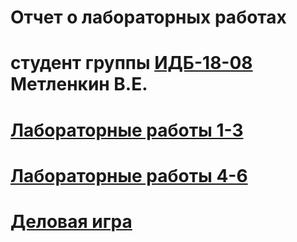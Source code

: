# Отчет о лабораторных работах
# студент группы [ИДБ-18-08](https://github.com/stankin/design-2018/wiki/list-idb-15-xx) Метленкин В.Е.

# [Лабораторные работы 1-3](https://github.com/vmetlenkin/vmetlenkin.github.io/wiki/%D0%9B%D0%B0%D0%B1%D0%BE%D1%80%D0%B0%D1%82%D0%BE%D1%80%D0%BD%D1%8B%D0%B5-1-2-3)
# [Лабораторные работы 4-6](https://github.com/vmetlenkin/vmetlenkin.github.io/wiki/%D0%9B%D0%B0%D0%B1%D0%BE%D1%80%D0%B0%D1%82%D0%BE%D1%80%D0%BD%D1%8B%D0%B5-4-5-6)
# [Деловая игра](https://github.com/vmetlenkin/vmetlenkin.github.io/wiki/%D0%94%D0%B5%D0%BB%D0%BE%D0%B2%D0%B0%D1%8F-%D0%B8%D0%B3%D1%80%D0%B0)
